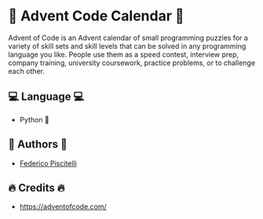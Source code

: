 # 🎄 Advent Code Calendar 🎄

Advent of Code is an Advent calendar of small programming puzzles for a variety of skill sets and skill levels that can be solved in any programming language you like. People use them as a speed contest, interview prep, company training, university coursework, practice problems, or to challenge each other.

## 💻 Language 💻
* Python 🐍

## 🧔 Authors 🧔
* [Federico Piscitelli](https://github.com/federicopiscitelli)

## 🔥 Credits 🔥
* https://adventofcode.com/